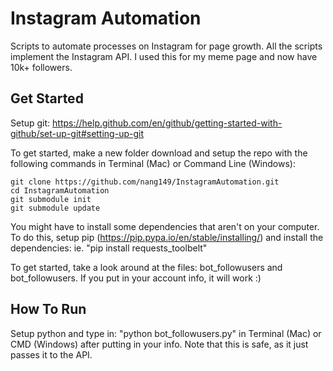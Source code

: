 # Instagram Automation
Scripts to automate processes on Instagram for page growth. All the scripts implement the Instagram API. I used this for my meme page and now have 10k+ followers.

## Get Started

Setup git: https://help.github.com/en/github/getting-started-with-github/set-up-git#setting-up-git

To get started, make a new folder download and setup the repo with the following commands in Terminal (Mac) or Command Line (Windows):

	git clone https://github.com/nang149/InstagramAutomation.git
	cd InstagramAutomation
	git submodule init 
	git submodule update

You might have to install some dependencies that aren't on your computer. To do this, setup pip (https://pip.pypa.io/en/stable/installing/) and install the dependencies:
ie. "pip install requests_toolbelt"
	
To get started, take a look around at the files: bot_followusers and bot_followusers. If you put in your account info, it will work :)

## How To Run
Setup python and type in: "python bot_followusers.py" in Terminal (Mac) or CMD (Windows) after putting in your info. Note that this is safe, as it just passes it to the API.
